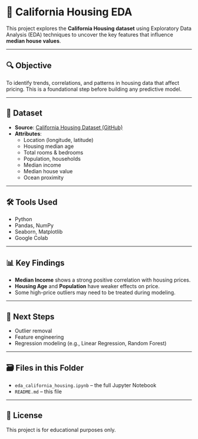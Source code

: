 # 🏡 California Housing EDA

This project explores the **California Housing dataset** using Exploratory Data Analysis (EDA) techniques to uncover the key features that influence **median house values**.

---

## 🔍 Objective

To identify trends, correlations, and patterns in housing data that affect pricing. This is a foundational step before building any predictive model.

---

## 📁 Dataset

- **Source**: [California Housing Dataset (GitHub)](https://github.com/akmand/datasets/blob/main/california_housing.csv)
- **Attributes**:
  - Location (longitude, latitude)
  - Housing median age
  - Total rooms & bedrooms
  - Population, households
  - Median income
  - Median house value
  - Ocean proximity

---

## 🛠️ Tools Used

- Python
- Pandas, NumPy
- Seaborn, Matplotlib
- Google Colab

---

## 📊 Key Findings

- **Median Income** shows a strong positive correlation with housing prices.
- **Housing Age** and **Population** have weaker effects on price.
- Some high-price outliers may need to be treated during modeling.

---

## 📌 Next Steps

- Outlier removal
- Feature engineering
- Regression modeling (e.g., Linear Regression, Random Forest)

---

## 🗃️ Files in this Folder

- `eda_california_housing.ipynb` – the full Jupyter Notebook
- `README.md` – this file

---

## 📎 License

This project is for educational purposes only.
